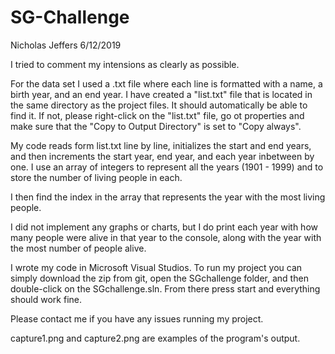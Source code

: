 # SG-Challenge
Nicholas Jeffers
6/12/2019

I tried to comment my intensions as clearly as possible.

For the data set I used a .txt file where each line is formatted with a name, a birth year, and an end year.
I have created a "list.txt" file that is located in the same directory as the project files. It should automatically be able to find it. If not, please right-click on the "list.txt" file, go ot properties and make sure that the "Copy to Output Directory" is set to "Copy always".

My code reads form list.txt line by line, initializes the start and end years, and then increments the start year, end year, and each year inbetween by one. I use an array of integers to represent all the years (1901 - 1999) and to store the number of living people in each.

I then find the index in the array that represents the year with the most living people.

I did not implement any graphs or charts, but I do print each year with how many people were alive in that year to the console, along with the year with the most number of people alive.

I wrote my code in Microsoft Visual Studios.
To run my project you can simply download the zip from git, open the SGchallenge folder, and then double-click on the SGchallenge.sln.
From there press start and everything should work fine.

Please contact me if you have any issues running my project.

capture1.png and capture2.png are examples of the program's output.
